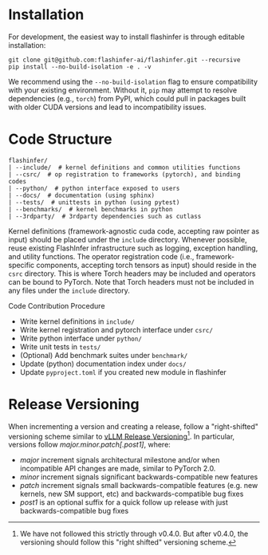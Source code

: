 # Installation

For development, the easiest way to install flashinfer is through editable installation:

```
git clone git@github.com:flashinfer-ai/flashinfer.git --recursive
pip install --no-build-isolation -e . -v
```

We recommend using the `--no-build-isolation` flag to ensure compatibility with your existing environment. Without it, `pip` may attempt to resolve dependencies (e.g., `torch`) from PyPI, which could pull in packages built with older CUDA versions and lead to incompatibility issues.

# Code Structure

```
flashinfer/
| --include/  # kernel definitions and common utilities functions
| --csrc/  # op registration to frameworks (pytorch), and binding codes
| --python/  # python interface exposed to users
| --docs/  # documentation (using sphinx)
| --tests/  # unittests in python (using pytest)
| --benchmarks/  # kernel benchmarks in python
| --3rdparty/  # 3rdparty dependencies such as cutlass
```

Kernel definitions (framework-agnostic cuda code, accepting raw pointer as input) should be placed under the `include` directory. Whenever possible, reuse existing FlashInfer infrastructure such as logging, exception handling, and utility functions.
The operator registration code (i.e., framework-specific components, accepting torch tensors as input) should reside in the `csrc` directory. This is where Torch headers may be included and operators can be bound to PyTorch. Note that Torch headers must not be included in any files under the `include` directory.

Code Contribution Procedure
* Write kernel definitions in `include/`
* Write kernel registration and pytorch interface under `csrc/`
* Write python interface under `python/`
* Write unit tests in `tests/`
* (Optional) Add benchmark suites under `benchmark/`
* Update (python) documentation index under `docs/`
* Update `pyproject.toml` if you created new module in flashinfer

# Release Versioning

When incrementing a version and creating a release, follow a "right-shifted" versioning scheme similar to [vLLM Release Versioning](https://github.com/vllm-project/vllm/blob/main/RELEASE.md)[^1]. In particular, versions follow _major.minor.patch[.post1]_, where:

* _major_ increment signals architectural milestone and/or when incompatible API changes are made, similar to PyTorch 2.0.
* _minor_ increment signals significant backwards-compatible new features
* _patch_ increment signals small backwards-compatible features (e.g. new kernels, new SM support, etc) and backwards-compatible bug fixes
* _post1_ is an optional suffix for a quick follow up release with just backwards-compatible bug fixes

[^1]: We have not followed this strictly through v0.4.0. But after v0.4.0, the versioning should follow this "right shifted" versioning scheme.
